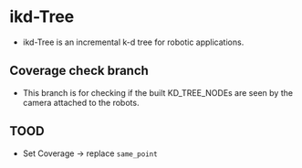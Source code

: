 # ikd-Tree
+ ikd-Tree is an incremental k-d tree for robotic applications.

## Coverage check branch
+ This branch is for checking if the built KD_TREE_NODEs are seen by the camera attached to the robots.

## TOOD
+ Set Coverage -> replace `same_point`